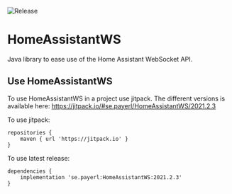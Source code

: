 ![Release](https://jitpack.io/v/se.payerl/HomeAssistantWS.svg)
# HomeAssistantWS
Java library to ease use of the Home Assistant WebSocket API.

## Use HomeAssistantWS
To use HomeAssistantWS in a project use jitpack.
The different versions is available here:  https://jitpack.io/#se.payerl/HomeAssistantWS/2021.2.3

To use jitpack:
```
repositories {
    maven { url 'https://jitpack.io' }
}
```

To use latest release:
```
dependencies {
    implementation 'se.payerl:HomeAssistantWS:2021.2.3'
}
```